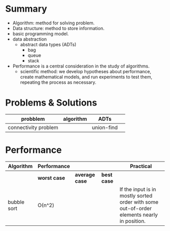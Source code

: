 
# Summary
- Algorithm: method for solving problem.
- Data structure: method to store information.
- basic programming model.
- data abstraction
  - abstract data types (ADTs) 
    - bag
    - queue
    - stack
- Performance is a central consideration in the study of algorithms.
  - scientific method: we develop hypotheses about performance, create mathematical models, and run experiments to test them, repeating the process as necessary.

# Problems & Solutions
|probblem | algorithm | ADTs |  | 
| ------- | --------- | ---- | --|
|connectivity problem|| union-find |


# Performance


| Algorithm  | Performance |  |  | Practical |
| ------------- | ------------- | ------------- | ------------- |------------- |
|    | **worst case**  | **average case**  | **best case** ||
| bubble sort  | О(n^2)  |   | | If the input is in mostly sorted order with some out-of-order elements nearly in position. |
